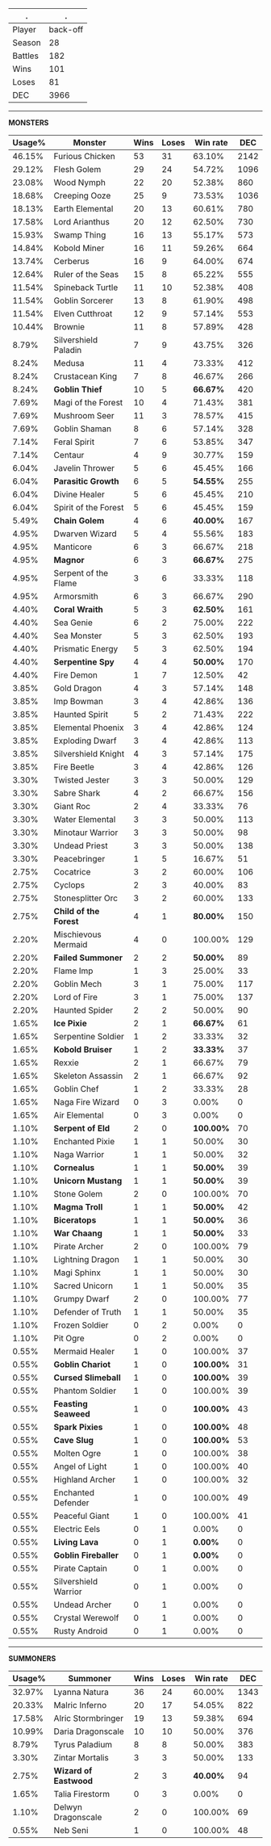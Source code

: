 .|.
|-|-
Player|back-off
Season|28
Battles|182
Wins|101
Loses|81
DEC|3966

---
**MONSTERS**

Usage%|Monster|Wins|Loses|Win rate|DEC|
-|-|-|-|-|-|
46.15%|Furious Chicken|53|31|63.10%|2142|
29.12%|Flesh Golem|29|24|54.72%|1096|
23.08%|Wood Nymph|22|20|52.38%|860|
18.68%|Creeping Ooze|25|9|73.53%|1036|
18.13%|Earth Elemental|20|13|60.61%|780|
17.58%|Lord Arianthus|20|12|62.50%|730|
15.93%|Swamp Thing|16|13|55.17%|573|
14.84%|Kobold Miner|16|11|59.26%|664|
13.74%|Cerberus|16|9|64.00%|674|
12.64%|Ruler of the Seas|15|8|65.22%|555|
11.54%|Spineback Turtle|11|10|52.38%|408|
11.54%|Goblin Sorcerer|13|8|61.90%|498|
11.54%|Elven Cutthroat|12|9|57.14%|553|
10.44%|Brownie|11|8|57.89%|428|
8.79%|Silvershield Paladin|7|9|43.75%|326|
8.24%|Medusa|11|4|73.33%|412|
8.24%|Crustacean King|7|8|46.67%|266|
8.24%|**Goblin Thief**|10|5|**66.67%**|420|
7.69%|Magi of the Forest|10|4|71.43%|381|
7.69%|Mushroom Seer|11|3|78.57%|415|
7.69%|Goblin Shaman|8|6|57.14%|328|
7.14%|Feral Spirit|7|6|53.85%|347|
7.14%|Centaur|4|9|30.77%|159|
6.04%|Javelin Thrower|5|6|45.45%|166|
6.04%|**Parasitic Growth**|6|5|**54.55%**|255|
6.04%|Divine Healer|5|6|45.45%|210|
6.04%|Spirit of the Forest|5|6|45.45%|159|
5.49%|**Chain Golem**|4|6|**40.00%**|167|
4.95%|Dwarven Wizard|5|4|55.56%|183|
4.95%|Manticore|6|3|66.67%|218|
4.95%|**Magnor**|6|3|**66.67%**|275|
4.95%|Serpent of the Flame|3|6|33.33%|118|
4.95%|Armorsmith|6|3|66.67%|290|
4.40%|**Coral Wraith**|5|3|**62.50%**|161|
4.40%|Sea Genie|6|2|75.00%|222|
4.40%|Sea Monster|5|3|62.50%|193|
4.40%|Prismatic Energy|5|3|62.50%|194|
4.40%|**Serpentine Spy**|4|4|**50.00%**|170|
4.40%|Fire Demon|1|7|12.50%|42|
3.85%|Gold Dragon|4|3|57.14%|148|
3.85%|Imp Bowman|3|4|42.86%|136|
3.85%|Haunted Spirit|5|2|71.43%|222|
3.85%|Elemental Phoenix|3|4|42.86%|124|
3.85%|Exploding Dwarf|3|4|42.86%|113|
3.85%|Silvershield Knight|4|3|57.14%|175|
3.85%|Fire Beetle|3|4|42.86%|126|
3.30%|Twisted Jester|3|3|50.00%|129|
3.30%|Sabre Shark|4|2|66.67%|156|
3.30%|Giant Roc|2|4|33.33%|76|
3.30%|Water Elemental|3|3|50.00%|113|
3.30%|Minotaur Warrior|3|3|50.00%|98|
3.30%|Undead Priest|3|3|50.00%|138|
3.30%|Peacebringer|1|5|16.67%|51|
2.75%|Cocatrice|3|2|60.00%|106|
2.75%|Cyclops|2|3|40.00%|83|
2.75%|Stonesplitter Orc|3|2|60.00%|133|
2.75%|**Child of the Forest**|4|1|**80.00%**|150|
2.20%|Mischievous Mermaid|4|0|100.00%|129|
2.20%|**Failed Summoner**|2|2|**50.00%**|89|
2.20%|Flame Imp|1|3|25.00%|33|
2.20%|Goblin Mech|3|1|75.00%|117|
2.20%|Lord of Fire|3|1|75.00%|137|
2.20%|Haunted Spider|2|2|50.00%|90|
1.65%|**Ice Pixie**|2|1|**66.67%**|61|
1.65%|Serpentine Soldier|1|2|33.33%|32|
1.65%|**Kobold Bruiser**|1|2|**33.33%**|37|
1.65%|Rexxie|2|1|66.67%|79|
1.65%|Skeleton Assassin|2|1|66.67%|92|
1.65%|Goblin Chef|1|2|33.33%|28|
1.65%|Naga Fire Wizard|0|3|0.00%|0|
1.65%|Air Elemental|0|3|0.00%|0|
1.10%|**Serpent of Eld**|2|0|**100.00%**|70|
1.10%|Enchanted Pixie|1|1|50.00%|30|
1.10%|Naga Warrior|1|1|50.00%|32|
1.10%|**Cornealus**|1|1|**50.00%**|39|
1.10%|**Unicorn Mustang**|1|1|**50.00%**|39|
1.10%|Stone Golem|2|0|100.00%|70|
1.10%|**Magma Troll**|1|1|**50.00%**|42|
1.10%|**Biceratops**|1|1|**50.00%**|36|
1.10%|**War Chaang**|1|1|**50.00%**|33|
1.10%|Pirate Archer|2|0|100.00%|79|
1.10%|Lightning Dragon|1|1|50.00%|30|
1.10%|Magi Sphinx|1|1|50.00%|30|
1.10%|Sacred Unicorn|1|1|50.00%|35|
1.10%|Grumpy Dwarf|2|0|100.00%|77|
1.10%|Defender of Truth|1|1|50.00%|35|
1.10%|Frozen Soldier|0|2|0.00%|0|
1.10%|Pit Ogre|0|2|0.00%|0|
0.55%|Mermaid Healer|1|0|100.00%|37|
0.55%|**Goblin Chariot**|1|0|**100.00%**|31|
0.55%|**Cursed Slimeball**|1|0|**100.00%**|39|
0.55%|Phantom Soldier|1|0|100.00%|39|
0.55%|**Feasting Seaweed**|1|0|**100.00%**|43|
0.55%|**Spark Pixies**|1|0|**100.00%**|48|
0.55%|**Cave Slug**|1|0|**100.00%**|53|
0.55%|Molten Ogre|1|0|100.00%|38|
0.55%|Angel of Light|1|0|100.00%|40|
0.55%|Highland Archer|1|0|100.00%|32|
0.55%|Enchanted Defender|1|0|100.00%|49|
0.55%|Peaceful Giant|1|0|100.00%|41|
0.55%|Electric Eels|0|1|0.00%|0|
0.55%|**Living Lava**|0|1|**0.00%**|0|
0.55%|**Goblin Fireballer**|0|1|**0.00%**|0|
0.55%|Pirate Captain|0|1|0.00%|0|
0.55%|Silvershield Warrior|0|1|0.00%|0|
0.55%|Undead Archer|0|1|0.00%|0|
0.55%|Crystal Werewolf|0|1|0.00%|0|
0.55%|Rusty Android|0|1|0.00%|0|

---
**SUMMONERS**

Usage%|Summoner|Wins|Loses|Win rate|DEC|
-|-|-|-|-|-|
32.97%|Lyanna Natura|36|24|60.00%|1343|
20.33%|Malric Inferno|20|17|54.05%|822|
17.58%|Alric Stormbringer|19|13|59.38%|694|
10.99%|Daria Dragonscale|10|10|50.00%|376|
8.79%|Tyrus Paladium|8|8|50.00%|383|
3.30%|Zintar Mortalis|3|3|50.00%|133|
2.75%|**Wizard of Eastwood**|2|3|**40.00%**|94|
1.65%|Talia Firestorm|0|3|0.00%|0|
1.10%|Delwyn Dragonscale|2|0|100.00%|69|
0.55%|Neb Seni|1|0|100.00%|48|
